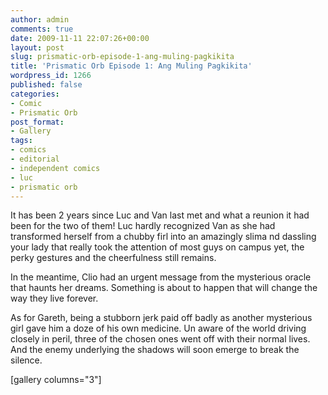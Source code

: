```yaml
---
author: admin
comments: true
date: 2009-11-11 22:07:26+00:00
layout: post
slug: prismatic-orb-episode-1-ang-muling-pagkikita
title: 'Prismatic Orb Episode 1: Ang Muling Pagkikita'
wordpress_id: 1266
published: false
categories:
- Comic
- Prismatic Orb
post_format:
- Gallery
tags:
- comics
- editorial
- independent comics
- luc
- prismatic orb
---
```


It has been 2 years since Luc and Van last met and what a reunion it had been for the two of them! Luc hardly recognized Van as she had transformed herself from a chubby firl into an amazingly slima nd dassling your lady that really took the attention of most guys on campus yet, the perky gestures and the cheerfulness still remains. 

In the meantime, Clio had an urgent message from the mysterious oracle that haunts her dreams. Something is about to happen that will change the way they live forever. 

As for Gareth, being a stubborn jerk paid off badly as another mysterious girl gave him a doze of his own medicine. Un aware of the world driving closely in peril, three of the chosen ones went off with their normal lives. And the enemy underlying the shadows will soon emerge to break the silence.

[gallery columns="3"]
